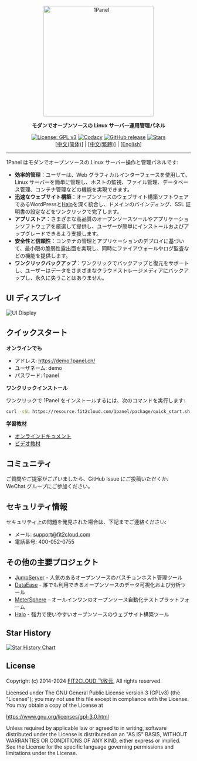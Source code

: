 <p align="center"><a href="https://1panel.cn"><img src="http://1panel.oss-cn-hangzhou.aliyuncs.com/img/1panel-logo.png" alt="1Panel" width="300" /></a></p>
<p align="center"><b>モダンでオープンソースの Linux サーバー運用管理パネル</b></p>
<p align="center">
  <a href="https://www.gnu.org/licenses/gpl-3.0.html"><img src="https://shields.io/github/license/1Panel-dev/1Panel" alt="License: GPL v3"></a>
  <a href="https://app.codacy.com/gh/1Panel-dev/1Panel?utm_source=github.com&utm_medium=referral&utm_content=1Panel-dev/1Panel&utm_campaign=Badge_Grade_Dashboard"><img src="https://app.codacy.com/project/badge/Grade/da67574fd82b473992781d1386b937ef" alt="Codacy"></a>
  <a href="https://github.com/1Panel-dev/1Panel/releases"><img src="https://img.shields.io/github/v/release/1Panel-dev/1Panel" alt="GitHub release"></a>
  <a href="https://github.com/1Panel-dev/1Panel"><img src="https://img.shields.io/github/stars/1Panel-dev/1Panel?color=%231890FF&style=flat-square" alt="Stars"></a><br>
  [<a href="../README.md">中文(简体)</a>] | [<a href="README_TW.md">中文(繁體)</a>] | [<a href="README_EN.md">English</a>]
</p>

------------------------------

1Panel はモダンでオープンソースの Linux サーバー操作と管理パネルです:

- **効率的管理**：ユーザーは、Web グラフィカルインターフェースを使用して、Linux サーバーを簡単に管理し、ホストの監視、ファイル管理、データベース管理、コンテナ管理などの機能を実現できます。
- **迅速なウェブサイト構築**：オープンソースのウェブサイト構築ソフトウェアであるWordPressと[Halo](https://github.com/halo-dev/halo/)を深く統合し、ドメインのバインディング、SSL 証明書の設定などをワンクリックで完了します。
- **アプリストア**：さまざまな高品質のオープンソースツールやアプリケーションソフトウェアを厳選して提供し、ユーザーが簡単にインストールおよびアップグレードできるよう支援します。
- **安全性と信頼性**：コンテナの管理とアプリケーションのデプロイに基づいて、最小限の脆弱性露出面を実現し、同時にファイアウォールやログ監査などの機能を提供します。
- **ワンクリックバックアップ**：ワンクリックでバックアップと復元をサポートし、ユーザーはデータをさまざまなクラウドストレージメディアにバックアップし、永久に失うことはありません。

## UI ディスプレイ

![UI Display](https://resource.fit2cloud.com/1panel/img/overview_en.png)

## クイックスタート

**オンラインでも**

- アドレス: <https://demo.1panel.cn/>
- ユーザネーム: demo
- パスワード: 1panel

**ワンクリックインストール**

ワンクリックで 1Panel をインストールするには、次のコマンドを実行します:

```sh
curl -sSL https://resource.fit2cloud.com/1panel/package/quick_start.sh -o quick_start.sh && sudo bash quick_start.sh
```

**学習教材**

- [オンラインドキュメント](https://1panel.cn/docs/)
- [ビデオ教材](https://space.bilibili.com/510493147/channel/collectiondetail?sid=1199760)

## コミュニティ

ご質問やご提案がございましたら、GitHub Issue にご投稿いただくか、WeChat グループにご参加ください。

## セキュリティ情報

セキュリティ上の問題を発見された場合は、下記までご連絡ください:

- メール: support@fit2cloud.com
- 電話番号: 400-052-0755

## その他の主要プロジェクト

- [JumpServer](https://github.com/jumpserver/jumpserver/) - 人気のあるオープンソースのバスチョンホスト管理ツール
- [DataEase](https://github.com/dataease/dataease/) - 誰でも利用できるオープンソースのデータ可視化および分析ツール
- [MeterSphere](https://github.com/metersphere/metersphere/) - オールインワンのオープンソース自動化テストプラットフォーム
- [Halo](https://github.com/halo-dev/halo/) - 強力で使いやすいオープンソースのウェブサイト構築ツール

## Star History

[![Star History Chart](https://api.star-history.com/svg?repos=1Panel-dev/1Panel&type=Date)](https://star-history.com/#1Panel-dev/1Panel&Date)

## License

Copyright (c) 2014-2024 [FIT2CLOUD 飞致云](https://fit2cloud.com/), All rights reserved.

Licensed under The GNU General Public License version 3 (GPLv3)  (the "License"); you may not use this file except in compliance with the License. You may obtain a copy of the License at

<https://www.gnu.org/licenses/gpl-3.0.html>

Unless required by applicable law or agreed to in writing, software distributed under the License is distributed on an "AS IS" BASIS, WITHOUT WARRANTIES OR CONDITIONS OF ANY KIND, either express or implied. See the License for the specific language governing permissions and limitations under the License.
